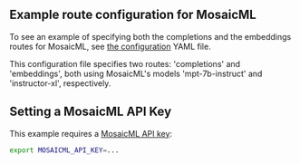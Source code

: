 ## Example route configuration for MosaicML

To see an example of specifying both the completions and the embeddings routes for MosaicML, see [the configuration](config.yaml) YAML file.

This configuration file specifies two routes: 'completions' and 'embeddings', both using MosaicML's models 'mpt-7b-instruct' and 'instructor-xl', respectively.

## Setting a MosaicML API Key

This example requires a [MosaicML API key](https://docs.mosaicml.com/en/latest/getting_started.html):

```sh
export MOSAICML_API_KEY=...
```
